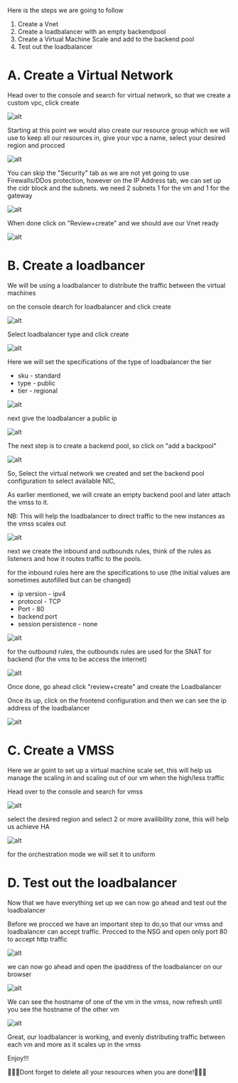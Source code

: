 <!-- @format -->

Here is the steps we are going to follow

1. Create a Vnet
1. Create a loadbalancer with an empty backendpool
1. Create a Virtual Machine Scale and add to the backend pool
1. Test out the loadbalancer

# A. Create a Virtual Network

Head over to the console and search for virtual network, so that we create a custom vpc, click create

![alt](/images/azalbvnet1.png)

Starting at this point we would also create our resource group which we will use to keep all our resources in, give your vpc a name, select your desired region and procced

![alt](/images/azalbvnet2.png)

You can skip the "Security" tab as we are not yet going to use Firewalls/DDos protection, however on the IP Address tab, we can set up the cidr block and the subnets. we need 2 subnets 1 for the vm and 1 for the gateway

![alt](/images/azalbvnet4.png)

When done click on "Review+create" and we should ave our Vnet ready

![alt](/images/azalbvnet6.png)

# B. Create a loadbancer

We will be using a loadbalancer to distribute the traffic between the virtual machines

on the console dearch for loadbalancer and click create

![alt](/images/azalb1.png)

Select loadbalancer type and click create

![alt](/images/azalb2.png)

Here we will set the specifications of the type of loadbalancer the tier

- sku - standard
- type - public
- tier - regional

![alt](/images/azalb3.png)

next give the loadbalancer a public ip

![alt](/images/azalb4.png)

The next step is to create a backend pool, so click on "add a backpool"

![alt](/images/azalb5a.png)

So, Select the virtual network we created and set the backend pool configuration to select available NIC,

As earlier mentioned, we will create an empty backend pool and later attach the vmss to it.

NB: This will help the loadbalancer to direct traffic to the new instances as the vmss scales out

![alt](/images/azalb5b.png)

next we create the inbound and outbounds rules, think of the rules as listeners and how it routes traffic to the pools.

for the inbound rules here are the specifications to use (the initial values are sometimes autofilled but can be changed)

- ip version - ipv4
- protocol - TCP
- Port - 80
- backend port
- session persistence - none

![alt](/images/azalb6.png)

for the outbound rules, the outbounds rules are used for the SNAT for backend (for the vms to be access the internet)

![alt](/images/azalb7.png)

Once done, go ahead click "review+create" and create the Loadbalancer

Once its up, click on the frontend configuration and then we can see the ip address of the loadbalancer

![alt](/images/azalb9.png)

# C. Create a VMSS

Here we ar goint to set up a virtual machine scale set, this will help us manage the scaling in and scaling out of our vm when the high/less traffic

Head over to the console and search for vmss

![alt](/images/azvmss.png)

select the desired region and select 2 or more availibility zone, this will help us achieve HA

![alt](/images/azvmss2a.png)

for the orchestration mode we will set it to uniform

# D. Test out the loadbalancer

Now that we have everything set up we can now go ahead and test out the loadbalancer

Before we procced we have an important step to do,so that our vmss and loadbalancer can accept traffic. Procced to the NSG and open only port 80 to accept http traffic

![alt](/images/azalbtest1.png)

we can now go ahead and open the ipaddress of the loadbalancer on our browser

![alt](/images/azalbtest2.png)

We can see the hostname of one of the vm in the vmss, now refresh until you see the hostname of the other vm

![alt](/images/azalbtest3.png)

Great, our loadbalancer is working, and evenly distributing traffic between each vm and more as it scales up in the vmss

Enjoy!!!

🚧🚧🚧Dont forget to delete all your resources when you are done!🚧🚧🚧
